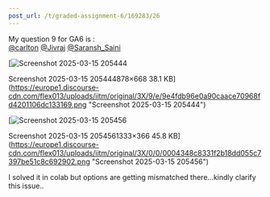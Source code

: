 ```yaml
---
post_url: /t/graded-assignment-6/169283/26
---
```

My question 9 for GA6 is :  
[@carlton](/u/carlton) [@Jivraj](/u/jivraj) [@Saransh\_Saini](/u/saransh_saini)  

[![Screenshot 2025-03-15 205444](https://europe1.discourse-cdn.com/flex013/uploads/iitm/original/3X/9/e/9e4fdb96e0a90caace70968fd4201106dc133169.png)

Screenshot 2025-03-15 205444878×668 38.1 KB](https://europe1.discourse-cdn.com/flex013/uploads/iitm/original/3X/9/e/9e4fdb96e0a90caace70968fd4201106dc133169.png "Screenshot 2025-03-15 205444")

  

[![Screenshot 2025-03-15 205456](https://europe1.discourse-cdn.com/flex013/uploads/iitm/optimized/3X/0/0/0004348c8331f2b18dd055c7397be51c8c692902_2_690x189.png)

Screenshot 2025-03-15 2054561333×366 45.8 KB](https://europe1.discourse-cdn.com/flex013/uploads/iitm/original/3X/0/0/0004348c8331f2b18dd055c7397be51c8c692902.png "Screenshot 2025-03-15 205456")

I solved it in colab but options are getting mismatched there…kindly clarify this issue..